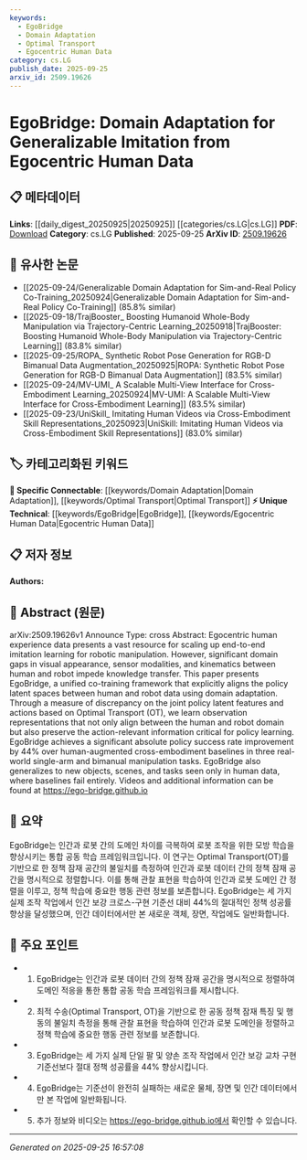 ```yaml
---
keywords:
  - EgoBridge
  - Domain Adaptation
  - Optimal Transport
  - Egocentric Human Data
category: cs.LG
publish_date: 2025-09-25
arxiv_id: 2509.19626
---
```


<!-- KEYWORD_LINKING_METADATA:
{
  "processed_timestamp": "2025-09-25T16:57:08.267368",
  "vocabulary_version": "1.0",
  "selected_keywords": [
    "EgoBridge",
    "Domain Adaptation",
    "Optimal Transport",
    "Egocentric Human Data"
  ],
  "rejected_keywords": [],
  "similarity_scores": {
    "EgoBridge": 0.85,
    "Domain Adaptation": 0.8,
    "Optimal Transport": 0.78,
    "Egocentric Human Data": 0.77
  },
  "extraction_method": "AI_prompt_based",
  "budget_applied": true,
  "candidates_json": {
    "candidates": [
      {
        "surface": "EgoBridge",
        "canonical": "EgoBridge",
        "aliases": [],
        "category": "unique_technical",
        "rationale": "EgoBridge is a novel framework introduced in the paper, crucial for domain adaptation in imitation learning.",
        "novelty_score": 0.95,
        "connectivity_score": 0.65,
        "specificity_score": 0.9,
        "link_intent_score": 0.85
      },
      {
        "surface": "Domain Adaptation",
        "canonical": "Domain Adaptation",
        "aliases": [
          "Domain Transfer"
        ],
        "category": "specific_connectable",
        "rationale": "Domain adaptation is a key concept in aligning human and robot data, enhancing connectivity with related works.",
        "novelty_score": 0.5,
        "connectivity_score": 0.88,
        "specificity_score": 0.78,
        "link_intent_score": 0.8
      },
      {
        "surface": "Optimal Transport",
        "canonical": "Optimal Transport",
        "aliases": [
          "OT"
        ],
        "category": "specific_connectable",
        "rationale": "Optimal Transport is used to measure discrepancy in policy latent features, linking to mathematical methods in learning.",
        "novelty_score": 0.6,
        "connectivity_score": 0.75,
        "specificity_score": 0.82,
        "link_intent_score": 0.78
      },
      {
        "surface": "Egocentric Human Data",
        "canonical": "Egocentric Human Data",
        "aliases": [
          "First-Person Human Data"
        ],
        "category": "unique_technical",
        "rationale": "Egocentric data is central to the paper's approach, offering a unique perspective in imitation learning.",
        "novelty_score": 0.7,
        "connectivity_score": 0.6,
        "specificity_score": 0.85,
        "link_intent_score": 0.77
      }
    ],
    "ban_list_suggestions": [
      "robot",
      "human",
      "task"
    ]
  },
  "decisions": [
    {
      "candidate_surface": "EgoBridge",
      "resolved_canonical": "EgoBridge",
      "decision": "linked",
      "scores": {
        "novelty": 0.95,
        "connectivity": 0.65,
        "specificity": 0.9,
        "link_intent": 0.85
      }
    },
    {
      "candidate_surface": "Domain Adaptation",
      "resolved_canonical": "Domain Adaptation",
      "decision": "linked",
      "scores": {
        "novelty": 0.5,
        "connectivity": 0.88,
        "specificity": 0.78,
        "link_intent": 0.8
      }
    },
    {
      "candidate_surface": "Optimal Transport",
      "resolved_canonical": "Optimal Transport",
      "decision": "linked",
      "scores": {
        "novelty": 0.6,
        "connectivity": 0.75,
        "specificity": 0.82,
        "link_intent": 0.78
      }
    },
    {
      "candidate_surface": "Egocentric Human Data",
      "resolved_canonical": "Egocentric Human Data",
      "decision": "linked",
      "scores": {
        "novelty": 0.7,
        "connectivity": 0.6,
        "specificity": 0.85,
        "link_intent": 0.77
      }
    }
  ]
}
-->

# EgoBridge: Domain Adaptation for Generalizable Imitation from Egocentric Human Data

## 📋 메타데이터

**Links**: [[daily_digest_20250925|20250925]] [[categories/cs.LG|cs.LG]]
**PDF**: [Download](https://arxiv.org/pdf/2509.19626.pdf)
**Category**: cs.LG
**Published**: 2025-09-25
**ArXiv ID**: [2509.19626](https://arxiv.org/abs/2509.19626)

## 🔗 유사한 논문
- [[2025-09-24/Generalizable Domain Adaptation for Sim-and-Real Policy Co-Training_20250924|Generalizable Domain Adaptation for Sim-and-Real Policy Co-Training]] (85.8% similar)
- [[2025-09-18/TrajBooster_ Boosting Humanoid Whole-Body Manipulation via Trajectory-Centric Learning_20250918|TrajBooster: Boosting Humanoid Whole-Body Manipulation via Trajectory-Centric Learning]] (83.8% similar)
- [[2025-09-25/ROPA_ Synthetic Robot Pose Generation for RGB-D Bimanual Data Augmentation_20250925|ROPA: Synthetic Robot Pose Generation for RGB-D Bimanual Data Augmentation]] (83.5% similar)
- [[2025-09-24/MV-UMI_ A Scalable Multi-View Interface for Cross-Embodiment Learning_20250924|MV-UMI: A Scalable Multi-View Interface for Cross-Embodiment Learning]] (83.5% similar)
- [[2025-09-23/UniSkill_ Imitating Human Videos via Cross-Embodiment Skill Representations_20250923|UniSkill: Imitating Human Videos via Cross-Embodiment Skill Representations]] (83.0% similar)

## 🏷️ 카테고리화된 키워드
**🔗 Specific Connectable**: [[keywords/Domain Adaptation|Domain Adaptation]], [[keywords/Optimal Transport|Optimal Transport]]
**⚡ Unique Technical**: [[keywords/EgoBridge|EgoBridge]], [[keywords/Egocentric Human Data|Egocentric Human Data]]

## 📋 저자 정보

**Authors:** 

## 📄 Abstract (원문)

arXiv:2509.19626v1 Announce Type: cross 
Abstract: Egocentric human experience data presents a vast resource for scaling up end-to-end imitation learning for robotic manipulation. However, significant domain gaps in visual appearance, sensor modalities, and kinematics between human and robot impede knowledge transfer. This paper presents EgoBridge, a unified co-training framework that explicitly aligns the policy latent spaces between human and robot data using domain adaptation. Through a measure of discrepancy on the joint policy latent features and actions based on Optimal Transport (OT), we learn observation representations that not only align between the human and robot domain but also preserve the action-relevant information critical for policy learning. EgoBridge achieves a significant absolute policy success rate improvement by 44% over human-augmented cross-embodiment baselines in three real-world single-arm and bimanual manipulation tasks. EgoBridge also generalizes to new objects, scenes, and tasks seen only in human data, where baselines fail entirely. Videos and additional information can be found at https://ego-bridge.github.io

## 📝 요약

EgoBridge는 인간과 로봇 간의 도메인 차이를 극복하여 로봇 조작을 위한 모방 학습을 향상시키는 통합 공동 학습 프레임워크입니다. 이 연구는 Optimal Transport(OT)를 기반으로 한 정책 잠재 공간의 불일치를 측정하여 인간과 로봇 데이터 간의 정책 잠재 공간을 명시적으로 정렬합니다. 이를 통해 관찰 표현을 학습하여 인간과 로봇 도메인 간 정렬을 이루고, 정책 학습에 중요한 행동 관련 정보를 보존합니다. EgoBridge는 세 가지 실제 조작 작업에서 인간 보강 크로스-구현 기준선 대비 44%의 절대적인 정책 성공률 향상을 달성했으며, 인간 데이터에서만 본 새로운 객체, 장면, 작업에도 일반화합니다.

## 🎯 주요 포인트

- 1. EgoBridge는 인간과 로봇 데이터 간의 정책 잠재 공간을 명시적으로 정렬하여 도메인 적응을 통한 통합 공동 학습 프레임워크를 제시합니다.
- 2. 최적 수송(Optimal Transport, OT)을 기반으로 한 공동 정책 잠재 특징 및 행동의 불일치 측정을 통해 관찰 표현을 학습하여 인간과 로봇 도메인을 정렬하고 정책 학습에 중요한 행동 관련 정보를 보존합니다.
- 3. EgoBridge는 세 가지 실제 단일 팔 및 양손 조작 작업에서 인간 보강 교차 구현 기준선보다 절대 정책 성공률을 44% 향상시킵니다.
- 4. EgoBridge는 기준선이 완전히 실패하는 새로운 물체, 장면 및 인간 데이터에서만 본 작업에 일반화됩니다.
- 5. 추가 정보와 비디오는 https://ego-bridge.github.io에서 확인할 수 있습니다.


---

*Generated on 2025-09-25 16:57:08*